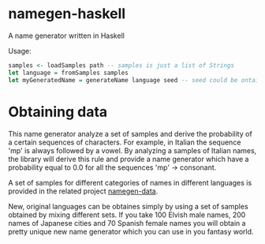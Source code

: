 namegen-haskell
===============

A name generator written in Haskell

Usage:
```haskell
samples <- loadSamples path -- samples is just a list of Strings
let language = fromSamples samples
let myGeneratedName = generateName language seed -- seed could be ontained from a Random Generator
```

Obtaining data
==============

This name generator analyze a set of samples and derive the probability of a certain sequences of characters. For example, in Italian the sequence 'mp' is always followed by a vowel. By analyzing a samples of Italian names, the library will derive this rule and provide a name generator which have a probability equal to 0.0 for all the sequences 'mp' -> consonant.

A set of samples for different categories of names in different languages is provided in the related project [namegen-data](http://github.com/ftomassetti/namegen-data). 

New, original languages can be obtaines simply by using a set of samples obtained by mixing different sets. If you take 100 Elvish male names, 200 names of Japanese cities and 70 Spanish female names you will obtain a pretty unique new name generator which you can use in you fantasy world.

